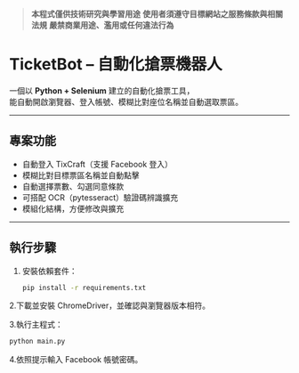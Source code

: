 
> **本程式僅供技術研究與學習用途**
> **使用者須遵守目標網站之服務條款與相關法規** 
> **嚴禁商業用途、濫用或任何違法行為**

# TicketBot – 自動化搶票機器人

一個以 **Python + Selenium** 建立的自動化搶票工具，  
能自動開啟瀏覽器、登入帳號、模糊比對座位名稱並自動選取票區。

---

## 專案功能
- 自動登入 TixCraft（支援 Facebook 登入）
- 模糊比對目標票區名稱並自動點擊
- 自動選擇票數、勾選同意條款
- 可搭配 OCR（pytesseract）驗證碼辨識擴充
- 模組化結構，方便修改與擴充

---

## 執行步驟

1. 安裝依賴套件：
   ```bash
   pip install -r requirements.txt
2.下載並安裝 ChromeDriver，並確認與瀏覽器版本相符。

3.執行主程式：
   ```bash
   python main.py
   ```
4.依照提示輸入 Facebook 帳號密碼。
